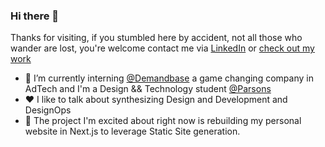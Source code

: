 ### Hi there 👋

Thanks for visiting, if you stumbled here by accident, not all those who wander are lost, you're welcome contact me via [LinkedIn](https://www.linkedin.com/in/prestonbourne/) or [check out my work](https://www.prestonbuildsui.io/)

- 🔭 I’m currently interning [@Demandbase](https://www.demandbase.com/) a game changing company in AdTech and I'm a Design && Technology student [@Parsons](https://www.newschool.edu/parsons/bfa-design-technology/)
- ❤️ I like to talk about synthesizing Design and Development and DesignOps
- 🧠 The project I'm excited about right now is rebuilding my personal website in Next.js to leverage Static Site generation.





<!--
**Saintpreston/Saintpreston** is a ✨ _special_ ✨ repository because its `README.md` (this file) appears on your GitHub profile.

Here are some ideas to get you started:

- 🔭 I’m currently working on ...
- 🌱 I’m currently learning ...
- 👯 I’m looking to collaborate on ...
- 🤔 I’m looking for help with ...
- 💬 Ask me about ...
- 📫 How to reach me: ...
- 😄 Pronouns: ...
- ⚡ Fun fact: ...
-->
